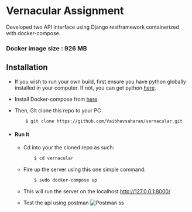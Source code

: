 # Vernacular Assignment
Developed two API interface using Django restframework containerized with docker-compose.
### Docker image size : 926 MB

## Installation
* If you wish to run your own build, first ensure you have python globally installed in your computer. If not, you can get python [here](https://www.python.org").
* Install Docker-compose from [here](https://docs.docker.com/compose/install/).
* Then, Git clone this repo to your PC
    ```bash
        $ git clone https://github.com/Vaibhavsaharan/vernacular.git
    ```

* #### Run It
    * Cd into your the cloned repo as such:
        ```bash
            $ cd vernacular
        ```
    * Fire up the server using this one simple command:
        ```bash
            $ sudo docker-compose up
        ```
    * This will run the server on the localhost http://127.0.0.1:8000/
    
    * Test the api using postman
      ![Postman ss](https://github.com/Vaibhavsaharan/vernacular/blob/main/images/postman1.png)
